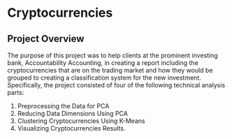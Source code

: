 # Cryptocurrencies

## Project Overview

The purpose of this project was to help clients at the prominent investing bank, Accountability Accounting, in creating a report including the cryptocurrencies that are on the trading market and how they would be grouped to creating a classification system for the new investment. Specifically, the project consisted of four of the following technical analysis parts:
1.	Preprocessing the Data for PCA
2.	Reducing Data Dimensions Using PCA
3.	Clustering Cryptocurrencies Using K-Means
4.	Visualizing Cryptocurrencies Results. 
